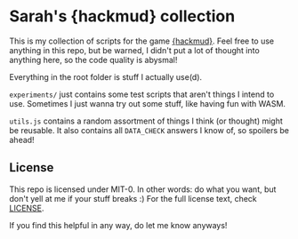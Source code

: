 # Sarah's {hackmud} collection

This is my collection of scripts for the game [{hackmud}](https://hackmud.com).
Feel free to use anything in this repo, but be warned, I didn't put a lot of
thought into anything here, so the code quality is abysmal!

Everything in the root folder is stuff I actually use(d).

`experiments/` just contains some test scripts that aren't things I intend to
use. Sometimes I just wanna try out some stuff, like having fun with WASM.

`utils.js` contains a random assortment of things I think (or thought) might be
reusable. It also contains all `DATA_CHECK` answers I know of, so spoilers be
ahead!

## License

This repo is licensed under MIT-0. In other words: do what you want, but don't
yell at me if your stuff breaks :) For the full license text, check
[LICENSE](/LICENSE).

If you find this helpful in any way, do let me know anyways!
